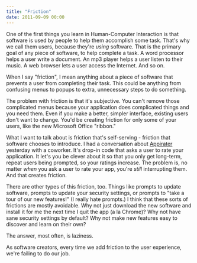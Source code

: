 ```yaml
---
title: "Friction"
date: 2011-09-09 00:00
---
```


One of the first things you learn in Human-Computer Interaction is that software is used by people to help them accomplish some task. That's why we call them users, because they're _using_&nbsp;software. That is the primary goal of any piece of software, to help complete a task. A word processor helps a user write a document. An mp3 player helps a user listen to their music. A web browser lets a user access the Internet. And so on.

When I say "friction", I mean anything about a piece of software that prevents a user from completing their task. This could be anything from confusing menus to popups to extra, unnecessary steps to do something.

The problem with friction is that it's subjective. You can't remove&nbsp;those complicated menus because your application does complicated things and you need them. Even if you make a better, simpler interface, existing users don't want to change. You'd be creating friction for only some of your users, like the new Microsoft Office "ribbon."

What I want to talk about is friction that's self-serving - friction that software chooses to introduce. I had a conversation about [Appirater](http://arashpayan.com/blog/2009/09/07/presenting-appirater/) yesterday with a coworker. It's drop-in code that asks a user to rate your application. It let's you be clever about it so that you only get long-term, repeat users being prompted, so your ratings increase. The problem is, no matter _when_&nbsp;you ask a user to rate your app, you're _still_ interrupting them. And that creates friction.

There are other types of this friction, too. Things like prompts to update software, prompts to update your security settings, or prompts to "take a tour of our new features!" (I really hate prompts.) I think that these sorts of frictions are mostly avoidable. Why not just download the new software and install it for me the next time I quit the app (a la Chrome)? Why not have sane security settings by default? Why not make new features easy to discover and learn on their own?

The answer, most often, is laziness.

As software creators, every time we add friction to the user experience, we're failing to do our job.

<!-- more -->
